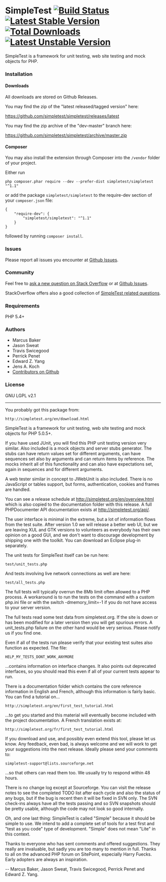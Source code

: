 SimpleTest [![Build Status](https://travis-ci.org/simpletest/simpletest.svg)](https://travis-ci.org/simpletest/simpletest) [![Latest Stable Version](https://img.shields.io/packagist/v/simpletest/simpletest.svg?style=flat-square)](https://packagist.org/packages/simpletest/simpletest) [![Total Downloads](https://img.shields.io/packagist/dt/simpletest/simpletest.svg?style=flat-square)](https://packagist.org/packages/simpletest/simpletest) [![Latest Unstable Version](https://poser.pugx.org/simpletest/simpletest/v/unstable)](https://packagist.org/packages/simpletest/simpletest) 
==========

SimpleTest is a framework for unit testing, web site testing and
mock objects for PHP.

### Installation

#### Downloads

All downloads are stored on Github Releases.

You may find the zip of the "latest released/tagged version" here:

https://github.com/simpletest/simpletest/releases/latest

You may find the zip archive of the "dev-master" branch here:

https://github.com/simpletest/simpletest/archive/master.zip

#### Composer

You may also install the extension through Composer into the `/vendor` folder of your project.

Either run

    php composer.phar require --dev --prefer-dist simpletest/simpletest "^1.1"

or add the package `simpletest/simpletest` to the require-dev section of your `composer.json` file:

    {
        "require-dev": {
            "simpletest/simpletest": "^1.1"
        }
    }

followed by running `composer install`.

### Issues

Please report all issues you encounter at [Github Issues](https://github.com/simpletest/simpletest/issues).

### Community

Feel free to [ask a new question on Stack Overflow](https://stackoverflow.com/questions/ask?tags=simpletest+php) or at [Github Issues](https://github.com/simpletest/simpletest/issues).

StackOverflow offers also a good collection of [SimpleTest related questions](https://stackoverflow.com/questions/tagged/simpletest).

### Requirements

PHP 5.4+

### Authors

- Marcus Baker
- Jason Sweat
- Travis Swicegood
- Perrick Penet
- Edward Z. Yang
- Jens A. Koch
- [Contributors on Github](https://github.com/simpletest/simpletest/graphs/contributors)

### License

GNU LGPL v2.1 

-----

You probably got this package from:

    http://simpletest.org/en/download.html

SimpleTest is a framework for unit testing, web site testing and
mock objects for PHP 5.0.5+.

If you have used JUnit, you will find this PHP unit testing version very
similar. Also included is a mock objects and server stubs generator.
The stubs can have return values set for different arguments, can have
sequences set also by arguments and can return items by reference.
The mocks inherit all of this functionality and can also have
expectations set, again in sequences and for different arguments.

A web tester similar in concept to JWebUnit is also included. There is no
JavaScript or tables support, but forms, authentication, cookies and
frames are handled.

You can see a release schedule at http://simpletest.org/en/overview.html
which is also copied to the documentation folder with this release.
A full PHPDocumenter API documentation exists at
http://simpletest.org/api/.

The user interface is minimal in the extreme, but a lot of information
flows from the test suite. After version 1.0 we will release a better
web UI, but we are leaving XUL and GTK versions to volunteers as
everybody has their own opinion on a good GUI, and we don't want to
discourage development by shipping one with the toolkit. You can
download an Eclipse plug-in separately.

The unit tests for SimpleTest itself can be run here:

    test/unit_tests.php

And tests involving live network connections as well are here:

    test/all_tests.php

The full tests will typically overrun the 8Mb limit often allowed
to a PHP process. A workaround is to run the tests on the command
with a custom php.ini file or with the switch -dmemory_limit=-1
if you do not have access to your server version.

The full tests read some test data from simpletest.org. If the site
is down or has been modified for a later version then you will get
spurious errors. A unit_tests.php failure on the other hand would be
very serious. Please notify us if you find one.

Even if all of the tests run please verify that your existing test suites
also function as expected. The file:

    HELP_MY_TESTS_DONT_WORK_ANYMORE

...contains information on interface changes. It also points out
deprecated interfaces, so you should read this even if all of
your current tests appear to run.

There is a documentation folder which contains the core reference information
in English and French, although this information is fairly basic.
You can find a tutorial on...

    http://simpletest.org/en/first_test_tutorial.html

...to get you started and this material will eventually become included
with the project documentation. A French translation exists at:

    http://simpletest.org/fr/first_test_tutorial.html

If you download and use, and possibly even extend this tool, please let us
know. Any feedback, even bad, is always welcome and we will work to get
your suggestions into the next release. Ideally please send your
comments to:

    simpletest-support@lists.sourceforge.net

...so that others can read them too. We usually try to respond within 48
hours.

There is no change log except at Sourceforge. You can visit the
release notes to see the completed TODO list after each cycle and also the
status of any bugs, but if the bug is recent then it will be fixed in SVN only.
The SVN check-ins always have all the tests passing and so SVN snapshots should
be pretty usable, although the code may not look so good internally.

Oh, and one last thing: SimpleTest is called "Simple" because it should
be simple to use. We intend to add a complete set of tools for a test
first and "test as you code" type of development. "Simple" does not mean
"Lite" in this context.

Thanks to everyone who has sent comments and offered suggestions. They
really are invaluable, but sadly you are too many to mention in full.
Thanks to all on the advanced PHP forum on SitePoint, especially Harry
Fuecks. Early adopters are always an inspiration.

 -- Marcus Baker, Jason Sweat, Travis Swicegood, Perrick Penet and Edward Z. Yang.
